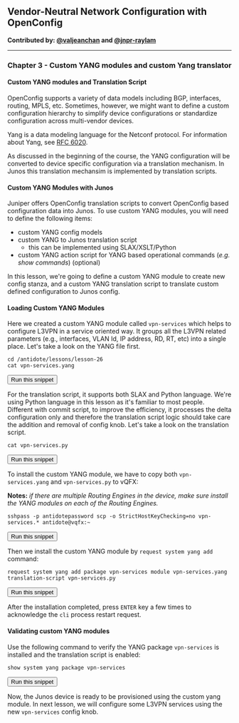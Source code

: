 ## Vendor-Neutral Network Configuration with OpenConfig

**Contributed by: [@valjeanchan](https://github.com/valjeanchan) and [@jnpr-raylam](https://github.com/jnpr-raylam)**

---

### Chapter 3 - Custom YANG modules and custom Yang translator
#### Custom YANG modules and Translation Script
OpenConfig supports a variety of data models including BGP, interfaces, routing, MPLS, etc.  Sometimes, however, we might want to define a custom configuration hierarchy to simplify device configurations or standardize configuration across multi-vendor devices.

Yang is a data modeling language for the Netconf protocol. For information about Yang, see [RFC 6020](https://tools.ietf.org/html/rfc6020).

As discussed in the beginning of the course, the YANG configuration will be converted to device specific configuration via a translation mechanism. In Junos this translation mechansim is implemented by translation scripts.

#### Custom YANG Modules with Junos
Juniper offers OpenConfig translation scripts to convert OpenConfig based configuration data into Junos.
To use custom YANG modules, you will need to define the following items:
- custom YANG config models
- custom YANG to Junos translation script
  - this can be implemented using SLAX/XSLT/Python
- custom YANG action script for YANG based operational commands (_e.g. show commands_) (optional)

In this lesson, we're going to define a custom YANG module to create new config stanza, and a custom YANG translation script to translate custom defined configuration to Junos config.

#### Loading Custom YANG Modules
Here we created a custom YANG module called `vpn-services` which helps to configure L3VPN in a service oriented way.
It groups all the L3VPN related parameters (e.g., interfaces, VLAN Id, IP address, RD, RT, etc) into a single place.
Let's take a look on the YANG file first.

```
cd /antidote/lessons/lesson-26
cat vpn-services.yang
```
<button type="button" class="btn btn-primary btn-sm" onclick="runSnippetInTab('linux', this)">Run this snippet</button>

For the translation script, it supports both SLAX and Python language.  We're using Python language in this lesson as it's familiar to most people.  Different with commit script, to improve the efficiency, it processes the delta configuration only and therefore the translation script logic should take care the addition and removal of config knob. Let's take a look on the translation script.

```
cat vpn-services.py
```
<button type="button" class="btn btn-primary btn-sm" onclick="runSnippetInTab('linux', this)">Run this snippet</button>

To install the custom YANG module, we have to copy both `vpn-services.yang` and `vpn-services.py` to vQFX:

**Notes:** _if there are multiple Routing Engines in the device, make sure install the YANG modules on each of the Routing Engines._

```
sshpass -p antidotepassword scp -o StrictHostKeyChecking=no vpn-services.* antidote@vqfx:~
```
<button type="button" class="btn btn-primary btn-sm" onclick="runSnippetInTab('linux', this)">Run this snippet</button>

Then we install the custom YANG module by `request system yang add` command:

```
request system yang add package vpn-services module vpn-services.yang translation-script vpn-services.py
```
<button type="button" class="btn btn-primary btn-sm" onclick="runSnippetInTab('vqfx', this)">Run this snippet</button>

After the installation completed, press `ENTER` key a few times to acknowledge the `cli` process restart request.

#### Validating custom YANG modules
Use the following command to verify the YANG package `vpn-services` is installed and the translation script is enabled:

```
show system yang package vpn-services
```
<button type="button" class="btn btn-primary btn-sm" onclick="runSnippetInTab('vqfx', this)">Run this snippet</button>

Now, the Junos device is ready to be provisioned using the custom yang module. In next lesson, we will configure some L3VPN services using the new `vpn-services` config knob.
